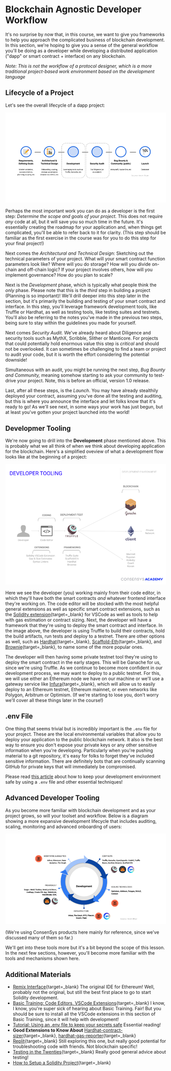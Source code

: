 # Blockchain Agnostic Developer Workflow

It's no surprise by now that, in this course, we want to give you frameworks to help you approach the complicated business of blockchain development. In this section, we're hoping to give you a sense of the general workflow you'll be doing as a developer while developing a distributed application ("dapp" or smart contract + interface) on any blockchain. 

_Note: This is *not* the workflow of a protocol designer, which is a more traditional project-based work environment based on the development language_

## Lifecycle of a Project

Let's see the overall lifecycle of a dapp project:

![diagram showing the overall lifecycle of a dapp project](../../../img/S04/ag-dev-mm-1.png)

Perhaps the most important work you can do as a developer is the first step: *Determine the scope and goals of your project.* This does not require _any_ code at all, but it will save you so much time in the future. It's essentially creating the roadmap for your application and, when things get complicated, you'll be able to refer back to it for clarity. (This step should be familiar as the first exercise in the course was for you to do this step for your final project!)

Next comes the *Architectural and Technical Design*: Sketching out the technical parameters of your project. What will your smart contract function parameters look like? Where will you do storage? How will you divide on-chain and off-chain logic? If your project involves others, how will you implement governance? How do you plan to scale?

Next is the *Development* phase, which is typically what people think the _only_ phase. Please note that this is the *third* step in building a project (Planning is so important)! We'll drill deeper into this step later in the section, but it's primarily the building and testing of your smart contract and interface. In this step, you'll leverage framework development tools, like Truffle or Hardhat, as well as testing tools, like testing suites and testnets. You'll also be referring to the notes you've made in the previous two steps, being sure to stay within the guidelines you made for yourself.

Next comes *Security Audit.* We've already heard about Diligence and security tools such as MythX, Scribble, Slither or Manticore. For projects that could potentially hold enormous value this step is *critical* and should not be overlooked. It can sometimes be challenging to find a team or project to audit your code, but it is worth the effort considering the potential downside!

Simultaneous with an audit, you might be running the next step, *Bug Bounty and Community,* meaning somehow starting to ask your community to test-drive your project. Note, this is before an official, version 1.0 release.

Last, after all these steps, is the *Launch*. You may have already stealthily deployed your contract, assuming you've done all the testing and auditing, but this is where you announce the interface and let folks know that it's ready to go! As we'll see next, in some ways your work has just begun, but at least you've gotten your project launched into the world!

## Developmer Tooling

We're now going to drill into the **Development** phase mentioned above. This is probably what we all think of when we think about developing application for the blockchain. Here's a simplified oveview of what a development flow looks like at the beginning of a project:

![simplified developer tooling](../../../img/S04/ag-dev-mm-3.png)

Here we see the developer (you) working mainly from their code editor, in which they'll have both the smart contracts *and* whatever frontend interface they're working on. The code editor will be stocked with the most helpful general extensions as well as specific smart contract extensions, such as the [Solidity extension](https://marketplace.visualstudio.com/items?itemName=JuanBlanco.solidity){target=_blank} for VSCode as well as tools to help with gas estimation or contract sizing. Next, the developer will have a framework that they're using to deploy the smart contract and interface. In the image above, the developer is using Truffle to build their contracts, hold the build artifacts, run tests and deploy to a testnet. There are other options as well, such as [Hardhat](https://hardhat.org/){target=_blank}, [Scaffold-Eth](https://github.com/austintgriffith/scaffold-eth){target=_blank}, and [Brownie](https://eth-brownie.readthedocs.io/en/stable/){target=_blank}, to name some of the more popular ones.

The developer will then having some private testnet tool they're using to deploy the smart contract in the early stages. This will be Ganache for us, since we're using Truffle. As we continue to become more confident in our development process, we may want to deploy to a public testnet. For this, we will use either an Ethereum node we have on our machine or we'll use a gateway service like [Infura](https://infura.io){target=_blank}, which will allow us to easily deploy to an Ethereum testnet, Ethereum mainnet, or even networks like Polygon, Arbitrum or Optimism. (If we're starting to lose you, don't worry we'll cover all these things later in the course!)

## .env File

One thing that seems trivial but is incredibly important is the `.env` file for your project. These are the local environmental variables that allow you to deploy your application to the public blockchain network. It also is the best way to ensure you don't expose your private keys or any other sensitive information when you're developing. Particularly when you're pushing material to a git repository, it's easy for folks to forget they've included sensitive information. There are definitely bots that are continually scanning GitHub for private keys that will immediately be compromised.

Please read <a href="https://consensys.net/blog/developers/how-to-avoid-uploading-your-private-key-to-github-approaches-to-prevent-making-your-secrets-public/" target="_blank" rel="noopener noreferrer">this article</a> about how to keep your development environment safe by using a `.env` file and other essential techniques!

## Advanced Developer Tooling

As you become more familiar with blockchain development and as your project grows, so will your toolset and workflow. Below is a diagram showing a more expansive development lifecycle that includes auditing, scaling, monitoring and advanced onboarding of users:

![advanced developer tooling](../../../img/S04/ag-dev-mm-2.png)

(We're using ConsenSys products here mainly for reference, since we've discussed many of them so far.)

We'll get into these tools more but it's a bit beyond the scope of this lesson. In the next few sections, however, you'll become more familiar with the tools and mechanisms shown here.


## Additional Materials
- [Remix Interface](https://remix.ethereum.org){target=_blank} The original IDE for Ethereum! Well, probably not the original, but still the best first place to go to start Solidity development.
- [Basic Training: Code Editors, VSCode Extensions](https://courses.consensys.net/courses/bootcamp-basic-training){target=_blank} I know, I know, you're super sick of hearing about Basic Training. Fair! But you should be sure to install all the VSCode extensions in this section of Basic Training, since it will help with development!
- <a href="https://consensys.net/blog/developers/how-to-avoid-uploading-your-private-key-to-github-approaches-to-prevent-making-your-secrets-public/" target="_blank" rel="noopener noreferrer">Tutorial: Using an .env file to keep your secrets safe</a> Essential reading!
- **Good Extensions to Know About** [Hardhat-contract-sizer](https://www.npmjs.com/package/hardhat-contract-sizer){target=_blank}, [hardhat-gas-reporter](https://hardhat.org/plugins/hardhat-gas-reporter.html){target=_blank}
- [Replit](https://www.replit.com){target=_blank} Still exploring this one, but really good potential for troubleshooting code with friends. Not blockchain specific!
- [Testing in the Twenties](https://www.tbray.org/ongoing/When/202x/2021/05/15/Testing-in-2021){target=_blank} Really good general advice about testing! 
- [How to Setup a Solidity Project](https://blog.oliverjumpertz.dev/how-to-set-up-a-solidity-project-and-create-your-first-smart-contract){target=_blank}

